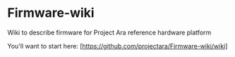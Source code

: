 # Firmware-wiki
Wiki to describe firmware for Project Ara reference hardware platform

You'll want to start here: [https://github.com/projectara/Firmware-wiki/wiki]
